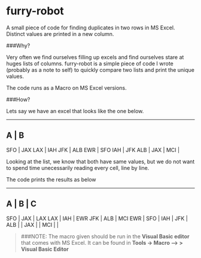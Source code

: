 furry-robot
===========

A small piece of code for finding duplicates in two rows in MS Excel. Distinct values are printed in a new column.


###Why?

Very often we find ourselves filling up excels and find ourselves stare at huges lists of columns. furry-robot is a simple piece of code I wrote (probably as a note to self) to quickly compare two lists and print the unique values.

The code runs as a Macro on MS Excel versions. 

###How?

Lets say we have an excel that looks like the one below.

---------------
A     |    B   
---------------
SFO   |   JAX
LAX   |   IAH
JFK   |   ALB
EWR   |   SFO
IAH   |   JFK
ALB   |
JAX   |
MCI   |

Looking at the list, we know that both have same values, but we do not want to spend time unecessarily reading every cell, line by line.

The code prints the results as below

----------------------
A     |    B    |  C 
----------------------
SFO   |   JAX   | LAX
LAX   |   IAH   | EWR
JFK   |   ALB   | MCI
EWR   |   SFO   |
IAH   |   JFK   |
ALB   |         |
JAX   |         |
MCI   |         |


>###NOTE:
>The macro given should be run in the **Visual Basic editor** that comes with MS Excel. It can be found in  **Tools -> Macro --> > Visual Basic Editor** 
